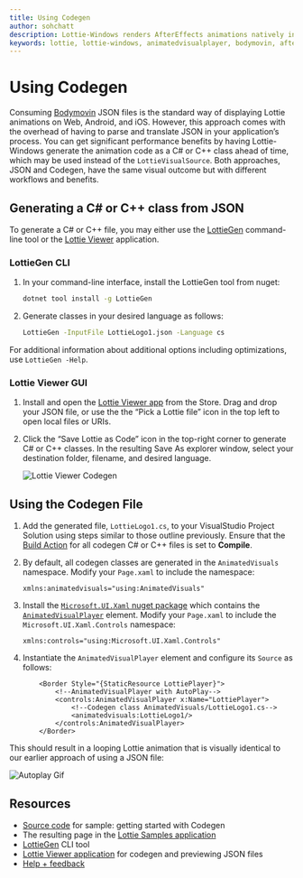 ```yaml
---
title: Using Codegen
author: sohchatt
description: Lottie-Windows renders AfterEffects animations natively in Windows applications.
keywords: lottie, lottie-windows, animatedvisualplayer, bodymovin, aftereffects, windows 10, uwp, uwp community toolkit
---
```


# Using Codegen

Consuming [Bodymovin](https://aescripts.com/bodymovin/) JSON files is the standard way of displaying Lottie animations on Web, Android, and iOS. However, this approach comes with the overhead of having to parse and translate JSON in your application’s process. You can get significant performance benefits by having Lottie-Windows generate the animation code as a C# or C++ class ahead of time, which may be used instead of the `LottieVisualSource`. Both approaches, JSON and Codegen, have the same visual outcome but with different workflows and benefits.

## Generating a C# or C++ class from JSON

To generate a C# or C++ file, you may either use the [LottieGen](https://github.com/windows-toolkit/Lottie-Windows/tree/master/LottieGen) command-line tool or the [Lottie Viewer](https://www.microsoft.com/p/lottie-viewer/9p7x9k692tmw) application.

### LottieGen CLI

1. In your command-line interface, install the LottieGen tool from nuget:

    ```bash
    dotnet tool install -g LottieGen
    ```

2. Generate classes in your desired language as follows:

    ```bash
    LottieGen -InputFile LottieLogo1.json -Language cs
    ```

For additional information about additional options including optimizations, use `LottieGen -Help`.

### Lottie Viewer GUI

1. Install and open the [Lottie Viewer app](https://www.microsoft.com/p/lottie-viewer/9p7x9k692tmw) from the Store. Drag and drop your JSON file, or use the the “Pick a Lottie file” icon in the top left to open local files or URIs.

2. Click the “Save Lottie as Code” icon in the top-right corner to generate C# or C++ classes. In the resulting Save As explorer window, select your destination folder, filename, and desired language.

    ![Lottie Viewer Codegen](../resources/images/Animations/Lottie/LottieDocs_LottieViewer.png)

## Using the Codegen File

1. Add the generated file, `LottieLogo1.cs`, to your VisualStudio Project Solution using steps similar to those outline previously. Ensure that the [Build Action](https://docs.microsoft.com/visualstudio/ide/build-actions) for all codegen C# or C++ files is set to **Compile**.

2. By default, all codegen classes are generated in the `AnimatedVisuals` namespace. Modify your `Page.xaml` to include the namespace:

    ```xaml
    xmlns:animatedvisuals="using:AnimatedVisuals"
    ```

3. Install the [`Microsoft.UI.Xaml` nuget package](https://www.nuget.org/packages/Microsoft.UI.Xaml/) which contains the [`AnimatedVisualPlayer`](https://docs.microsoft.com/en-us/uwp/api/microsoft.ui.xaml.controls.animatedvisualplayer) element. Modify your `Page.xaml` to include the `Microsoft.UI.Xaml.Controls` namespace:

    ```xaml
    xmlns:controls="using:Microsoft.UI.Xaml.Controls"
    ```

4. Instantiate the `AnimatedVisualPlayer` element and configure its `Source` as follows:

    ```xaml
        <Border Style="{StaticResource LottiePlayer}">
            <!--AnimatedVisualPlayer with AutoPlay-->
            <controls:AnimatedVisualPlayer x:Name="LottiePlayer">
                <!--Codegen class AnimatedVisuals/LottieLogo1.cs-->
                <animatedvisuals:LottieLogo1/>
            </controls:AnimatedVisualPlayer>
        </Border>
    ```

This should result in a looping Lottie animation that is visually identical to our earlier approach of using a JSON file:

![Autoplay Gif](../resources/images/Animations/Lottie/LottieDocs_Autoplay.gif)

## Resources

* [Source code](https://github.com/windows-toolkit/Lottie-Windows/blob/master/samples/LottieSamples/Scenarios/CodegenPage.xaml) for sample: getting started with Codegen
* The resulting page in the [Lottie Samples application](http://aka.ms/lottiesamples)
* [LottieGen](https://github.com/windows-toolkit/Lottie-Windows/tree/master/LottieGen) CLI tool
* [Lottie Viewer application](https://www.microsoft.com/p/lottie-viewer/9p7x9k692tmw) for codegen and previewing JSON files
* [Help + feedback](https://github.com/windows-toolkit/Lottie-Windows/issues)